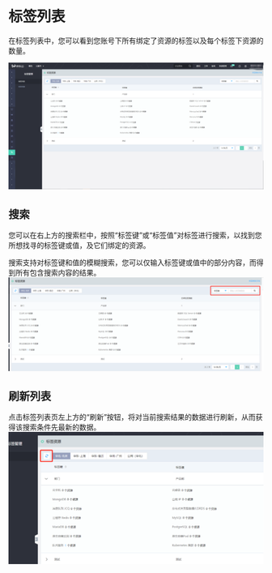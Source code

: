 # 标签列表

在标签列表中，您可以看到您账号下所有绑定了资源的标签以及每个标签下资源的数量。

![wholepage](../../../../image/Tag/Taglist/wholepage.png)

## 搜索

您可以在右上方的搜索栏中，按照“标签键”或“标签值”对标签进行搜索，以找到您所想找寻的标签键或值，及它们绑定的资源。

搜索支持对标签键和值的模糊搜索，您可以仅输入标签键或值中的部分内容，而得到所有包含搜索内容的结果。
![search](../../../../image/Tag/Taglist/search.png)


## 刷新列表

点击标签列表页左上方的“刷新”按钮，将对当前搜索结果的数据进行刷新，从而获得该搜索条件先最新的数据。
![refresh](../../../../image/Tag/Taglist/refresh.png)


